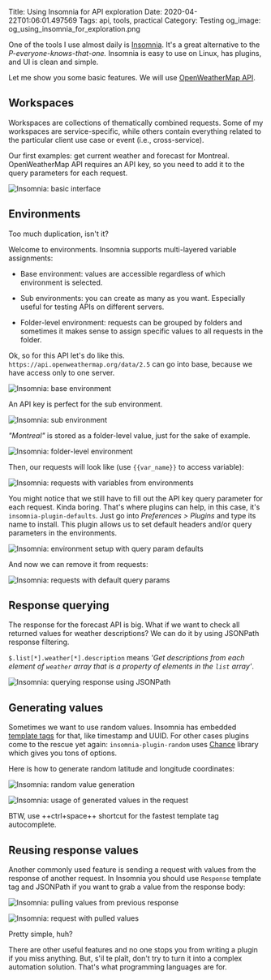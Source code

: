 Title: Using Insomnia for API exploration
Date: 2020-04-22T01:06:01.497569
Tags: api, tools, practical
Category: Testing
og_image: og_using_insomnia_for_exploration.png

One of the tools I use almost daily is [Insomnia](https://insomnia.rest/). 
It's a great alternative to the _P-everyone-knows-that-one._ 
Insomnia is easy to use on Linux, has plugins, and UI is clean and simple.

Let me show you some basic features. We will use [OpenWeatherMap API](https://openweathermap.org/). 

## Workspaces

Workspaces are collections of thematically combined requests. Some of my workspaces are service-specific, 
while others contain everything related to the particular client use case or event (i.e., cross-service). 

Our first examples: get current weather and forecast for Montreal. OpenWeatherMap API requires an API key, 
so you need to add it to the query parameters for each request.

![Insomnia: basic interface]({attach}/images/insomnia/insomnia_1.png)

## Environments 
Too much duplication, isn't it?

Welcome to environments. Insomnia supports multi-layered variable assignments:

* Base environment: values are accessible regardless of which environment is selected.

* Sub environments: you can create as many as you want. Especially useful for testing APIs on different servers.

* Folder-level environment: requests can be grouped by folders and sometimes it makes sense to assign specific values 
to all requests in the folder.


Ok, so for this API let's do like this. `https://api.openweathermap.org/data/2.5` can go into base, 
because we have access only to one server.

![Insomnia: base environment]({attach}/images/insomnia/insomnia_2.png)

An API key is perfect for the sub environment. 

![Insomnia: sub environment]({attach}/images/insomnia/insomnia_3.png)

_"Montreal"_ is stored as a folder-level value, just for the sake of example.

![Insomnia: folder-level environment]({attach}/images/insomnia/insomnia_4.png)

Then, our requests will look like (use `{{var_name}}` to access variable):

![Insomnia: requests with variables from environments]({attach}/images/insomnia/insomnia_5.png)

You might notice that we still have to fill out the API key query parameter for each request. Kinda boring. 
That's where plugins can help, in this case, it's `insomnia-plugin-defaults`. 
Just go into _Preferences > Plugins_ and type its name to install. 
This plugin allows us to set default headers and/or query parameters in the environments.

![Insomnia: environment setup with query param defaults]({attach}/images/insomnia/insomnia_6.png)

And now we can remove it from requests:

![Insomnia: requests with default query params]({attach}/images/insomnia/insomnia_7.png)

## Response querying

The response for the forecast API is big. What if we want to check all returned values for 
weather descriptions? We can do it by using JSONPath response filtering.

`$.list[*].weather[*].description` means _'Get descriptions from each element of `weather` 
array that is a property of elements in the `list` array'_.

![Insomnia: querying response using JSONPath]({attach}/images/insomnia/insomnia_8.png)

## Generating values

Sometimes we want to use random values. Insomnia has embedded 
[template tags](https://support.insomnia.rest/article/40-template-tags) for that, like timestamp and UUID. For other
cases plugins come to the rescue yet again: `insomnia-plugin-random` uses [Chance](https://chancejs.com/) library 
which gives you tons of options. 

Here is how to generate random latitude and longitude coordinates:

![Insomnia: random value generation]({attach}/images/insomnia/insomnia_9.png)

![Insomnia: usage of generated values in the request]({attach}/images/insomnia/insomnia_10.png)

BTW, use ++ctrl+space++ shortcut for the fastest template tag autocomplete.

## Reusing response values

Another commonly used feature is sending a request with values from the response of another request. 
In Insomnia you should use `Response` template tag and JSONPath if you want to grab a value from the response body:

![Insomnia: pulling values from previous response]({attach}/images/insomnia/insomnia_11.png)

![Insomnia: request with pulled values]({attach}/images/insomnia/insomnia_12.png)

Pretty simple, huh? 

There are other useful features and no one stops you from writing a plugin if you miss anything. But, s'il te plaît,
don't try to turn it into a complex automation solution. That's what programming languages are for. 

 